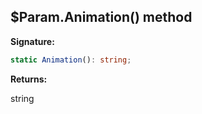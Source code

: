 
## $Param.Animation() method

**Signature:**

```typescript
static Animation(): string;
```
**Returns:**

string

